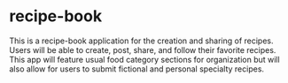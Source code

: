 # recipe-book
This is a recipe-book application for the creation and sharing of recipes. Users will be able to create, post, share, and follow their favorite recipes. This app will feature usual food category sections for organization but will also allow for users to submit fictional and personal specialty recipes.
